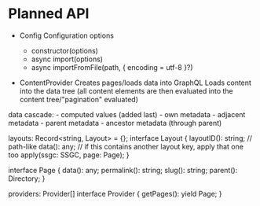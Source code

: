 # Planned API

- Config
    Configuration options

    - constructor(options)
    - async import(options)
    - async importFromFile(path, { encoding = utf-8 }?)
- ContentProvider
    Creates pages/loads data into GraphQL
    Loads content into the data tree (all content elements are then evaluated into the content tree/"pagination" evaluated)

data cascade:
	- computed values (added last)
	- own metadata
	- adjacent metadata
	- parent metadata
	- ancestor metadata (through parent)

layouts: Record<string, Layout> = {};
interface Layout {
	layoutID(): string; // path-like
	data(): any; // if this contains another layout key, apply that one too
	apply(ssgc: SSGC, page: Page);
}

interface Page {
	data(): any;
	permalink(): string;
	slug(): string;
	parent(): Directory;
}

providers: Provider[]
interface Provider {
	getPages(): yield Page;
}
